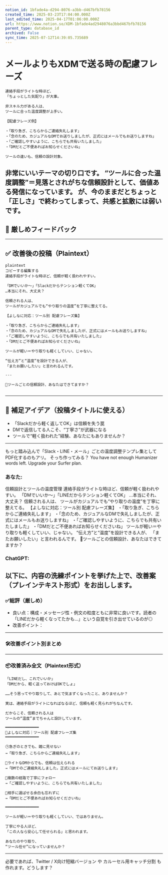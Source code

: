 ```yaml
---
notion_id: 1bfade4a-d294-8076-a3bb-d467bfb78156
created_time: 2025-03-23T17:04:00.000Z
last_edited_time: 2025-04-17T01:06:00.000Z
url: https://www.notion.so/XDM-1bfade4ad2948076a3bbd467bfb78156
parent_type: database_id
archived: False
sync_time: 2025-07-12T14:39:05.735689
---
```


# メールよりもXDMで送る時の配慮フレーズ

```plain text
連絡手段がライトな時ほど、
「ちょっとした気配り」が大事。

非スキル力がある人は、
ツールに合った温度調整が上手い。

【配慮フレーズ例】

・「取り急ぎ、こちらからご連絡失礼します」
・「念のため、カジュアルなDMでお送りしましたが、正式にはメールでもお送りしますね」
・「ご確認しやすいように、こちらでも共有いたしました」
・「DMだとご不便あればお知らせくださいね」

ツールの違いも、信頼の設計対象。
```
非常にいいテーマの切り口です。
“ツールに合った温度調整”＝見落とされがちな信頼設計として、価値ある発信になっています。
が、今のままだとちょっと「正しさ」で終わってしまって、共感と拡散には弱いです。
---
## 🔧 厳しめフィードバック
---
## ✅ 改善後の投稿（Plaintext）
```plain text
plaintext
コピーする編集する
連絡手段がライトな時ほど、信頼が軽く扱われやすい。

「DMでいいか〜」「Slackだからテンション軽くてOK」
…本当にそれ、大丈夫？

信頼される人は、
ツールがカジュアルでも“やり取りの温度”を丁寧に整えてる。

【よしなに対応：ツール別 配慮フレーズ集】

・「取り急ぎ、こちらからご連絡失礼します」
・「念のため、カジュアルなDMで失礼しましたが、正式にはメールもお送りしますね」
・「ご確認しやすいように、こちらでも共有いたしました」
・「DMだとご不便あればお知らせくださいね」

ツールが軽い＝やり取りも軽くしていい、じゃない。

“伝え方”と“温度”を設計できる人が、
「またお願いしたい」と言われるんです。

---

📌ツールごとの信頼設計、あなたはできてますか？


```
---
## 🧠 補足アイデア（投稿タイトルに使える）
- 「Slackだから軽く返してOK」は信頼を失う罠
- DMで返信してる人こそ、“丁寧さ”が武器になる
- ツールで“軽く扱われた”経験、あなたにもありませんか？
---
もっと踏み込んで「Slack・LINE・メール」ごとの温度調整テンプレ集としてPDF化するのもアリ。
そっち作ってみる？
You have not enough Humanizer words left. Upgrade your Surfer plan.
### あなた:
信頼設計とツールの温度管理
連絡手段がライトな時ほど、信頼が軽く扱われやすい。
「DMでいいか〜」「LINEだからテンション軽くてOK」
…本当にそれ、大丈夫？
信頼される人は、
ツールがカジュアルでも“やり取りの温度”を丁寧に整えてる。
【よしなに対応：ツール別 配慮フレーズ集】
・「取り急ぎ、こちらからご連絡失礼します」
・「念のため、カジュアルなDMで失礼しましたが、正式にはメールもお送りしますね」
・「ご確認しやすいように、こちらでも共有いたしました」
・「DMだとご不便あればお知らせくださいね」
ツールが軽い＝やり取りも軽くしていい、じゃない。
“伝え方”と“温度”を設計できる人が、
「またお願いしたい」と言われるんです。
📌ツールごとの信頼設計、あなたはできてますか？
### ChatGPT:
以下に、内容の洗練ポイントを挙げた上で、改善案（プレインテキスト形式）をお出しします。
---
### ✅総評（厳しめ）
- 良い点：構成・メッセージ性・例文の粒度ともに非常に良いです。読者の「LINEだから軽くなってたかも…」という自覚を引き出せているのが◎
- 改善ポイント：
---
### 🛠️改善ポイント別まとめ
---
### 📦改善済み全文（Plaintext形式）
```plain text
「LINEだし、これでいいか」
「DMだから、軽く送っておけばOKでしょ」

……そう思ってやり取りして、あとで気まずくなったこと、ありませんか？

実は、連絡手段がライトになればなるほど、信頼も軽く見られがちなんです。

だからこそ、信頼される人は
ツールの“温度”までちゃんと設計しています。

━━━━━━━━━━━━━━━
📌よしなに対応｜ツール別 配慮フレーズ集
━━━━━━━━━━━━━━━

🕒急ぎのときでも、雑に見せない
→「取り急ぎ、こちらからご連絡失礼します」

💬ライトなDMからでも、信頼は伝えられる
→「DMでのご連絡失礼しました。正式にはメールにてお送りします」

📎複数の経路で丁寧にフォロー
→「ご確認しやすいように、こちらでも共有いたしました」

🧭相手に選ばせる余白も忘れずに
→「DMだとご不便あればお知らせくださいね」

━━━━━━━━━━━━━━━

ツールが軽い＝やり取りも軽くしていい、ではありません。

丁寧にやる人ほど、
「この人なら安心して任せられる」と思われます。

あなたのやり取り、
“ツール任せ”になっていませんか？
```
---
必要であれば、Twitter / X向け短縮バージョン や カルーセル用キャッチ分割 も作れます。どうします？